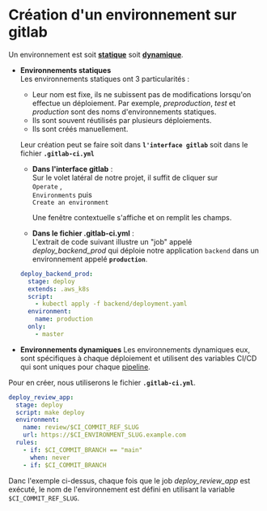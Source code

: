 # Création d'un environnement sur gitlab

Un environnement est soit **<u>statique</u>** soit **<u>dynamique</u>**.

- **Environnements statiques**  
    Les environnements statiques ont 3 particularités : 
    - Leur nom est fixe, ils ne subissent pas de modifications lorsqu'on effectue un déploiement. Par exemple, *preproduction*, *test* et *production* sont des noms d'environnements statiques.
    - Ils sont souvent réutilisés par plusieurs déploiements.
    - Ils sont créés manuellement.  

    Leur création peut se faire soit dans **`l'interface gitlab`** soit dans le fichier **`.gitlab-ci.yml`**
    - **Dans l'interface gitlab** :   
    Sur le volet latéral de notre projet, il suffit de cliquer sur   
    `Operate` ,  
    `Environments` puis   
    `Create an environment`  
    
        Une fenêtre contextuelle s'affiche et on remplit les champs.
    
    - **Dans le fichier .gitlab-ci.yml** :  
    L'extrait de code suivant illustre un "job" appelé *deploy_backend_prod* qui déploie notre application `backend` dans un environnement appelé **`production`**.
    ```yaml
    deploy_backend_prod:
      stage: deploy
      extends: .aws_k8s
      script:
        - kubectl apply -f backend/deployment.yaml
      environment:
        name: production
      only:
        - master   
    ```

- **Environnements dynamiques**
Les environnements dynamiques eux, sont spécifiques à chaque déploiement et utilisent des variables CI/CD qui sont uniques pour chaque [pipeline](https://docs.gitlab.com/ee/ci/pipelines/).

Pour en créer, nous utiliserons le fichier **`.gitlab-ci.yml`**. 
```yaml
deploy_review_app:
  stage: deploy
  script: make deploy
  environment:
    name: review/$CI_COMMIT_REF_SLUG
    url: https://$CI_ENVIRONMENT_SLUG.example.com
  rules:
    - if: $CI_COMMIT_BRANCH == "main"
      when: never
    - if: $CI_COMMIT_BRANCH

```
Danc l'exemple ci-dessus, chaque fois que le job *deploy_review_app* est exécuté, le nom de l'environnement est défini en utilisant la variable  `$CI_COMMIT_REF_SLUG`.